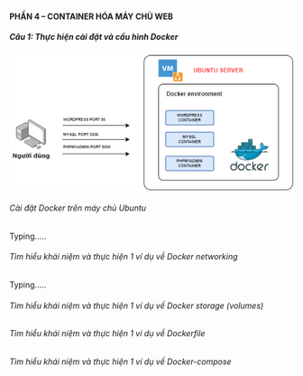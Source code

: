 #### PHẦN 4 – CONTAINER HÓA MÁY CHỦ WEB 

##### **Câu 1: Thực hiện cài đặt và cấu hình Docker** 

![](images/Cau%201.png)

###### Cài đặt Docker trên máy chủ Ubuntu 

Typing.....



###### Tìm hiểu khái niệm và thực hiện 1 ví dụ về Docker networking 

Typing.....



###### Tìm hiểu khái niệm và thực hiện 1 ví dụ về Docker storage (volumes) 

###### Tìm hiểu khái niệm và thực hiện 1 ví dụ về Dockerfile

######  Tìm hiểu khái niệm và thực hiện 1 ví dụ về Docker-compose 